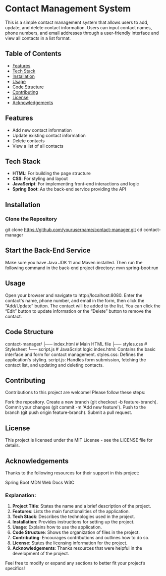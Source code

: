 # Contact Management System

This is a simple contact management system that allows users to add, update, and delete contact information. Users can input contact names, phone numbers, and email addresses through a user-friendly interface and view all contacts in a list format.

## Table of Contents

- [Features](#features)
- [Tech Stack](#tech-stack)
- [Installation](#installation)
- [Usage](#usage)
- [Code Structure](#code-structure)
- [Contributing](#contributing)
- [License](#license)
- [Acknowledgements](#acknowledgements)

## Features

- Add new contact information
- Update existing contact information
- Delete contacts
- View a list of all contacts

## Tech Stack

- **HTML**: For building the page structure
- **CSS**: For styling and layout
- **JavaScript**: For implementing front-end interactions and logic
- **Spring Boot**: As the back-end service providing the API

## Installation

### Clone the Repository

git clone https://github.com/yourusername/contact-manager.git
cd contact-manager

## Start the Back-End Service
Make sure you have Java JDK 11 and Maven installed. Then run the following command in the back-end project directory:
mvn spring-boot:run
## Usage
Open your browser and navigate to http://localhost:8080.
Enter the contact's name, phone number, and email in the form, then click the “Add/Update” button.
The contact will be added to the list. You can click the “Edit” button to update information or the “Delete” button to remove the contact.
## Code Structure
contact-manager/
├── index.html         # Main HTML file
├── styles.css         # Stylesheet
└── script.js          # JavaScript logic
index.html: Contains the basic interface and form for contact management.
styles.css: Defines the application's styling.
script.js: Handles form submission, fetching the contact list, and updating and deleting contacts.
## Contributing
Contributions to this project are welcome! Please follow these steps:

Fork the repository.
Create a new branch (git checkout -b feature-branch).
Commit your changes (git commit -m 'Add new feature').
Push to the branch (git push origin feature-branch).
Submit a pull request.
## License
This project is licensed under the MIT License - see the LICENSE file for details.

## Acknowledgements
Thanks to the following resources for their support in this project:

Spring Boot
MDN Web Docs
W3C

### Explanation:
1. **Project Title**: States the name and a brief description of the project.
2. **Features**: Lists the main functionalities of the application.
3. **Tech Stack**: Describes the technologies used in the project.
4. **Installation**: Provides instructions for setting up the project.
5. **Usage**: Explains how to use the application.
6. **Code Structure**: Shows the organization of files in the project.
7. **Contributing**: Encourages contributions and outlines how to do so.
8. **License**: States the licensing information for the project.
9. **Acknowledgements**: Thanks resources that were helpful in the development of the project.

Feel free to modify or expand any sections to better fit your project’s specifics!
